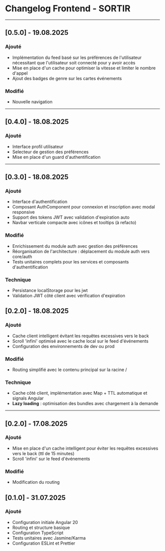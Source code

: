 # Changelog Frontend - SORTIR

---

## [0.5.0] - 19.08.2025

### Ajouté

- Implémentation du feed basé sur les préférences de l'utilisateur nécessitant que l'utilisateur soit connecté pour y avoir accès
- Mise en place d'un cache pour optimiser la vitesse et limiter le nombre d'appel
- Ajout des badges de genre sur les cartes événements

### Modifié

- Nouvelle navigation

---

## [0.4.0] - 18.08.2025

### Ajouté

- Interface profil utilisateur
- Selecteur de gestion des préférences
- Mise en place d'un guard d'authentification

---

## [0.3.0] - 18.08.2025

### Ajouté

- Interface d'authentification
- Composant AuthComponent pour connexion et inscription avec modal responsive
- Support des tokens JWT avec validation d'expiration auto
- Navbar verticale compacte avec icônes et tooltips (à refacto)

### Modifié

- Enrichissement du module auth avec gestion des préférences
- Réorganisation de l'architecture : déplacement du module auth vers core/auth
- Tests unitaires complets pour les services et composants d'authentification

### Technique

- Persistance localStorage pour les jwt
- Validation JWT côté client avec vérification d'expiration

## [0.2.0] - 18.08.2025

### Ajouté

- Cache client intelligent évitant les requêtes excessives vers le back
- Scroll 'infini' optimisé avec le cache local sur le feed d'événements
- Configuration des environnements de dev ou prod

### Modifié

- Routing simplifié avec le contenu principal sur la racine /

### Technique

- Cache côté client, implémentation avec Map + TTL automatique et signals Angular
- **Lazy loading** : optimisation des bundles avec chargement à la demande

---

## [0.2.0] - 17.08.2025

### Ajouté

- Mise en place d'un cache intelligent pour éviter les requêtes excessives vers le back (ttl de 15 minutes)
- Scroll 'infini' sur le feed d'événements

### Modifié

- Modification du routing

## [0.1.0] - 31.07.2025

### Ajouté

- Configuration initiale Angular 20
- Routing et structure basique
- Configuration TypeScript
- Tests unitaires avec Jasmine/Karma
- Configuration ESLint et Prettier

